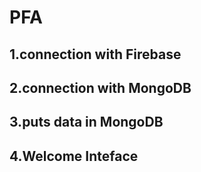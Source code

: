 # PFA
## 1.connection with Firebase
## 2.connection with MongoDB
## 3.puts data in MongoDB
## 4.Welcome Inteface
